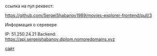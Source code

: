 ссылка на пул реквест:

https://github.com/SergeiShabanov1989/movies-explorer-frontend/pull/3

Информация о серевере

IP: 51.250.24.21 Backend: https://api.sergeishabanov.diplom.nomoredomains.xyz

[сайт](https://sergeishabanov.diplom.nomoredomains.sbs/)